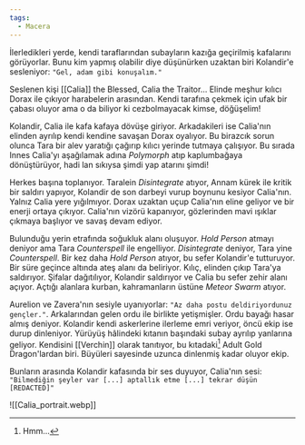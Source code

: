 ```yaml
---  
tags:  
  - Macera  
---  
```

  
İlerledikleri yerde, kendi taraflarından subayların kazığa geçirilmiş kafalarını görüyorlar. Bunu kim yapmış olabilir diye düşünürken uzaktan biri Kolandir'e sesleniyor: `"Gel, adam gibi konuşalım."`  
  
Seslenen kişi [[Calia]] the Blessed, Calia the Traitor... Elinde meşhur kılıcı Dorax ile çıkıyor harabelerin arasından. Kendi tarafına çekmek için ufak bir çabası oluyor ama o da biliyor ki cezbolmayacak kimse, döğüşelim!  
  
Kolandir, Calia ile kafa kafaya dövüşe giriyor. Arkadakileri ise Calia'nın elinden ayrılıp kendi kendine savaşan Dorax oyalıyor. Bu birazcık sorun olunca Tara bir alev yaratığı çağırıp kılıcı yerinde tutmaya çalışıyor. Bu sırada Innes Calia'yı aşağılamak adına *Polymorph* atıp kaplumbağaya dönüştürüyor, hadi lan sıkıysa şimdi yap atarını şimdi!  
  
Herkes başına toplanıyor. Taralein *Disintegrate* atıyor, Annam kürek ile kritik bir saldırı yapıyor, Kolandir de son darbeyi vurup boynunu kesiyor Calia'nın. Yalnız Calia yere yığılmıyor. Dorax uzaktan uçup Calia'nın eline geliyor ve bir enerji ortaya çıkıyor. Calia'nın vizörü kapanıyor, gözlerinden mavi ışıklar çıkmaya başlıyor ve savaş devam ediyor.  
  
Bulunduğu yerin etrafında soğukluk alanı oluşuyor. *Hold Person* atmayı deniyor ama Tara *Counterspell* ile engelliyor. *Disintegrate* deniyor, Tara yine *Counterspell*. Bir kez daha *Hold Person* atıyor, bu sefer Kolandir'e tutturuyor. Bir süre geçince altında ateş alanı da beliriyor. Kılıç, elinden çıkıp Tara'ya saldırıyor. Şifalar dağıtılıyor, Kolandir saldırıyor ve Calia bu sefer zehir alanı açıyor. Açtığı alanlara kurban, kahramanların üstüne *Meteor Swarm* atıyor.  
  
Aurelion ve Zavera'nın sesiyle uyanıyorlar: `"Az daha postu deldiriyordunuz gençler."`. Arkalarından gelen ordu ile birlikte yetişmişler. Ordu bayağı hasar almış deniyor. Kolandir kendi askerlerine ilerleme emri veriyor, öncü ekip ise durup dinleniyor. Yürüyüş hâlindeki kıtanın başındaki subay ayrılıp yanlarına geliyor. Kendisini [[Verchin]] olarak tanıtıyor, bu kıtadaki[^1] Adult Gold Dragon'lardan biri. Büyüleri sayesinde uzunca dinlenmiş kadar oluyor ekip.  
  
Bunların arasında Kolandir kafasında bir ses duyuyor, Calia'nın sesi: `"Bilmediğin şeyler var [...] aptallık etme [...] tekrar düşün [REDACTED]"`  
  
![[Calia_portrait.webp]]  
  
[^1]: Hmm...